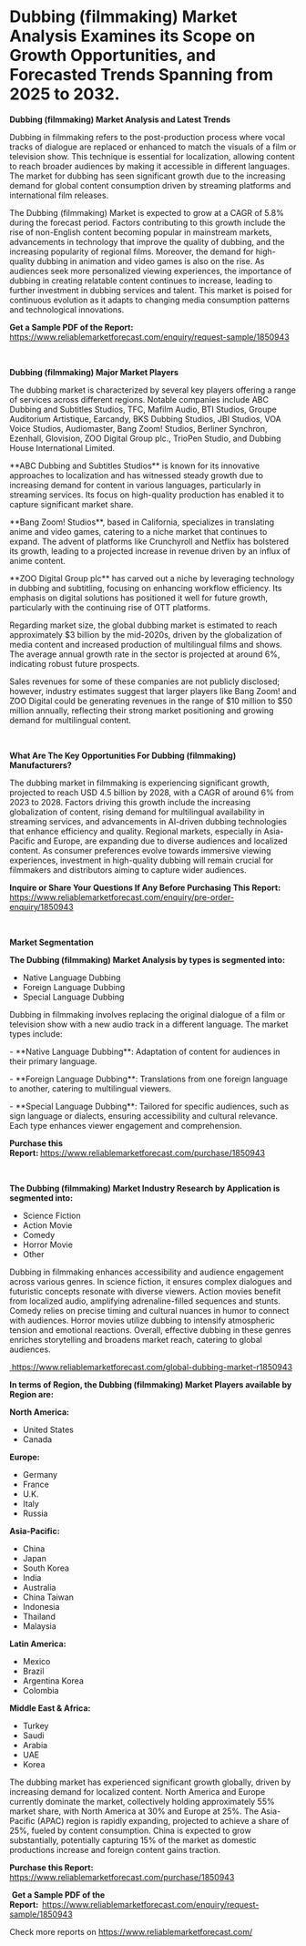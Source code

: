 <p><h1>Dubbing (filmmaking) Market Analysis Examines its Scope on Growth Opportunities, and Forecasted Trends Spanning from 2025 to 2032.</h1></p><p><strong>Dubbing (filmmaking) Market Analysis and Latest Trends</strong></p>
<p><p>Dubbing in filmmaking refers to the post-production process where vocal tracks of dialogue are replaced or enhanced to match the visuals of a film or television show. This technique is essential for localization, allowing content to reach broader audiences by making it accessible in different languages. The market for dubbing has seen significant growth due to the increasing demand for global content consumption driven by streaming platforms and international film releases.</p><p>The Dubbing (filmmaking) Market is expected to grow at a CAGR of 5.8% during the forecast period. Factors contributing to this growth include the rise of non-English content becoming popular in mainstream markets, advancements in technology that improve the quality of dubbing, and the increasing popularity of regional films. Moreover, the demand for high-quality dubbing in animation and video games is also on the rise. As audiences seek more personalized viewing experiences, the importance of dubbing in creating relatable content continues to increase, leading to further investment in dubbing services and talent. This market is poised for continuous evolution as it adapts to changing media consumption patterns and technological innovations.</p></p>
<p><strong>Get a Sample PDF of the Report:&nbsp;</strong> <a href="https://www.reliablemarketforecast.com/enquiry/request-sample/1850943?utm_campaign=3182&utm_medium=2&utm_source=Github&utm_content=ia&utm_term=11032025&utm_id=dubbing-filmmaking">https://www.reliablemarketforecast.com/enquiry/request-sample/1850943</a></p>
<p>&nbsp;</p>
<p><strong>Dubbing (filmmaking) Major Market Players</strong></p>
<p><p>The dubbing market is characterized by several key players offering a range of services across different regions. Notable companies include ABC Dubbing and Subtitles Studios, TFC, Mafilm Audio, BTI Studios, Groupe Auditorium Artistique, Earcandy, BKS Dubbing Studios, JBI Studios, VOA Voice Studios, Audiomaster, Bang Zoom! Studios, Berliner Synchron, Ezenhall, Glovision, ZOO Digital Group plc., TrioPen Studio, and Dubbing House International Limited.</p><p>**ABC Dubbing and Subtitles Studios** is known for its innovative approaches to localization and has witnessed steady growth due to increasing demand for content in various languages, particularly in streaming services. Its focus on high-quality production has enabled it to capture significant market share.</p><p>**Bang Zoom! Studios**, based in California, specializes in translating anime and video games, catering to a niche market that continues to expand. The advent of platforms like Crunchyroll and Netflix has bolstered its growth, leading to a projected increase in revenue driven by an influx of anime content.</p><p>**ZOO Digital Group plc** has carved out a niche by leveraging technology in dubbing and subtitling, focusing on enhancing workflow efficiency. Its emphasis on digital solutions has positioned it well for future growth, particularly with the continuing rise of OTT platforms.</p><p>Regarding market size, the global dubbing market is estimated to reach approximately $3 billion by the mid-2020s, driven by the globalization of media content and increased production of multilingual films and shows. The average annual growth rate in the sector is projected at around 6%, indicating robust future prospects.</p><p>Sales revenues for some of these companies are not publicly disclosed; however, industry estimates suggest that larger players like Bang Zoom! and ZOO Digital could be generating revenues in the range of $10 million to $50 million annually, reflecting their strong market positioning and growing demand for multilingual content.</p></p>
<p>&nbsp;</p>
<p><strong>What Are The Key Opportunities For Dubbing (filmmaking) Manufacturers?</strong></p>
<p><p>The dubbing market in filmmaking is experiencing significant growth, projected to reach USD 4.5 billion by 2028, with a CAGR of around 6% from 2023 to 2028. Factors driving this growth include the increasing globalization of content, rising demand for multilingual availability in streaming services, and advancements in AI-driven dubbing technologies that enhance efficiency and quality. Regional markets, especially in Asia-Pacific and Europe, are expanding due to diverse audiences and localized content. As consumer preferences evolve towards immersive viewing experiences, investment in high-quality dubbing will remain crucial for filmmakers and distributors aiming to capture wider audiences.</p></p>
<p><strong>Inquire or Share Your Questions If Any Before Purchasing This Report:</strong> <a href="https://www.reliablemarketforecast.com/enquiry/pre-order-enquiry/1850943?utm_campaign=3182&utm_medium=2&utm_source=Github&utm_content=ia&utm_term=11032025&utm_id=dubbing-filmmaking">https://www.reliablemarketforecast.com/enquiry/pre-order-enquiry/1850943</a></p>
<p>&nbsp;</p>
<p><strong>Market Segmentation</strong></p>
<p><strong>The Dubbing (filmmaking) Market Analysis by types is segmented into:</strong></p>
<p><ul><li>Native Language Dubbing</li><li>Foreign Language Dubbing</li><li>Special Language Dubbing</li></ul></p>
<p><p>Dubbing in filmmaking involves replacing the original dialogue of a film or television show with a new audio track in a different language. The market types include:</p><p>- **Native Language Dubbing**: Adaptation of content for audiences in their primary language.</p><p>- **Foreign Language Dubbing**: Translations from one foreign language to another, catering to multilingual viewers.</p><p>- **Special Language Dubbing**: Tailored for specific audiences, such as sign language or dialects, ensuring accessibility and cultural relevance. Each type enhances viewer engagement and comprehension.</p></p>
<p><strong>Purchase this Report:&nbsp;</strong><a href="https://www.reliablemarketforecast.com/purchase/1850943?utm_campaign=3182&utm_medium=2&utm_source=Github&utm_content=ia&utm_term=11032025&utm_id=dubbing-filmmaking">https://www.reliablemarketforecast.com/purchase/1850943</a></p>
<p>&nbsp;</p>
<p><strong>The Dubbing (filmmaking) Market Industry Research by Application is segmented into:</strong></p>
<p><ul><li>Science Fiction</li><li>Action Movie</li><li>Comedy</li><li>Horror Movie</li><li>Other</li></ul></p>
<p><p>Dubbing in filmmaking enhances accessibility and audience engagement across various genres. In science fiction, it ensures complex dialogues and futuristic concepts resonate with diverse viewers. Action movies benefit from localized audio, amplifying adrenaline-filled sequences and stunts. Comedy relies on precise timing and cultural nuances in humor to connect with audiences. Horror movies utilize dubbing to intensify atmospheric tension and emotional reactions. Overall, effective dubbing in these genres enriches storytelling and broadens market reach, catering to global audiences.</p></p>
<p><a href="https://www.reliablemarketforecast.com/global-dubbing-market-r1850943?utm_campaign=3182&utm_medium=2&utm_source=Github&utm_content=ia&utm_term=11032025&utm_id=dubbing-filmmaking">&nbsp;https://www.reliablemarketforecast.com/global-dubbing-market-r1850943</a></p>
<p><strong>In terms of Region, the Dubbing (filmmaking) Market Players available by Region are:</strong></p>
<p>
    <p> <strong> North America: </strong>
        <ul>
            <li>United States</li>
            <li>Canada</li>
        </ul>
        </p> 
    <p> <strong> Europe: </strong>
        <ul>
            <li>Germany</li>
            <li>France</li>
            <li>U.K.</li>
            <li>Italy</li>
            <li>Russia</li>
        </ul>
        </p> 
    <p> <strong> Asia-Pacific: </strong>
        <ul>
            <li>China</li>
            <li>Japan</li>
            <li>South Korea</li>
            <li>India</li>
            <li>Australia</li>
            <li>China Taiwan</li>
            <li>Indonesia</li>
            <li>Thailand</li>
            <li>Malaysia</li>
        </ul>
        </p> 
    <p> <strong> Latin America: </strong>
        <ul>
            <li>Mexico</li>
            <li>Brazil</li>
            <li>Argentina Korea</li>
            <li>Colombia</li>
        </ul>
        </p> 
    <p> <strong> Middle East & Africa: </strong>
        <ul>
            <li>Turkey</li>
            <li>Saudi</li>
            <li>Arabia</li>
            <li>UAE</li>
            <li>Korea</li>
        </ul>
    </p>
    </p>
<p><p>The dubbing market has experienced significant growth globally, driven by increasing demand for localized content. North America and Europe currently dominate the market, collectively holding approximately 55% market share, with North America at 30% and Europe at 25%. The Asia-Pacific (APAC) region is rapidly expanding, projected to achieve a share of 25%, fueled by content consumption. China is expected to grow substantially, potentially capturing 15% of the market as domestic productions increase and foreign content gains traction.</p></p>
<p><strong>Purchase this Report: </strong><a href="https://www.reliablemarketforecast.com/purchase/1850943?utm_campaign=3182&utm_medium=2&utm_source=Github&utm_content=ia&utm_term=11032025&utm_id=dubbing-filmmaking">https://www.reliablemarketforecast.com/purchase/1850943</a></p>
<p>&nbsp;<strong>Get a Sample PDF of the Report:&nbsp;&nbsp;</strong><a href="https://www.reliablemarketforecast.com/enquiry/request-sample/1850943?utm_campaign=3182&utm_medium=2&utm_source=Github&utm_content=ia&utm_term=11032025&utm_id=dubbing-filmmaking">https://www.reliablemarketforecast.com/enquiry/request-sample/1850943</a></p>
<p><strong></strong></p>
<p>Check more reports on <a href="https://www.reliablemarketforecast.com/?utm_campaign=3182&utm_medium=2&utm_source=Github&utm_content=ia&utm_term=11032025&utm_id=dubbing-filmmaking">https://www.reliablemarketforecast.com/</a></p>